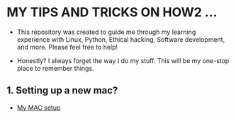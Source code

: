 # MY TIPS AND TRICKS ON HOW2 ... 

* This repository was created to guide me through my learning experience with Linux, Python, Ethical hacking, Software development, and more. Please feel free to help!

* Honestly? I always forget the way I do my stuff. This will be my one-stop place to remember things.


## 1. Setting up a new mac?
   
   * [My MAC setup](https://github.com/fcarvalhopacheco/learning/blob/master/myOSsetup.md)
